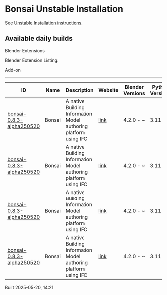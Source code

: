 # Bonsai Unstable Installation

See [Unstable Installation instructions](https://docs.bonsaibim.org/guides/development/installation.html#unstable-installation).

## Available daily builds

Blender Extensions


Blender Extension Listing:

Add-on

---

| ID | Name | Description | Website | Blender Versions | Python Versions | Platforms | Size |
| --- | --- | --- | --- | --- | --- | --- | --- |
| [bonsai-0.8.3-alpha250520](https://github.com/IfcOpenShell/IfcOpenShell/releases/download/bonsai-0.8.3-alpha2505201417/bonsai_py311-0.8.3-alpha250520-macos-x64.zip?repository=https://raw.githubusercontent.com/IfcOpenShell/bonsai_unstable_repo/main/index.json&blender_version_min=4.2.0&platforms=macos-x64&python_versions=3.11) | Bonsai | A native Building Information Model authoring platform using IFC | [link](https://bonsaibim.org/) | 4.2.0 - ~ | 3.11 | macos-x64 | 101.5MB |
| [bonsai-0.8.3-alpha250520](https://github.com/IfcOpenShell/IfcOpenShell/releases/download/bonsai-0.8.3-alpha2505201417/bonsai_py311-0.8.3-alpha250520-linux-x64.zip?repository=https://raw.githubusercontent.com/IfcOpenShell/bonsai_unstable_repo/main/index.json&blender_version_min=4.2.0&platforms=linux-x64&python_versions=3.11) | Bonsai | A native Building Information Model authoring platform using IFC | [link](https://bonsaibim.org/) | 4.2.0 - ~ | 3.11 | linux-x64 | 109.6MB |
| [bonsai-0.8.3-alpha250520](https://github.com/IfcOpenShell/IfcOpenShell/releases/download/bonsai-0.8.3-alpha2505201417/bonsai_py311-0.8.3-alpha250520-macos-arm64.zip?repository=https://raw.githubusercontent.com/IfcOpenShell/bonsai_unstable_repo/main/index.json&blender_version_min=4.2.0&platforms=macos-arm64&python_versions=3.11) | Bonsai | A native Building Information Model authoring platform using IFC | [link](https://bonsaibim.org/) | 4.2.0 - ~ | 3.11 | macos-arm64 | 102.9MB |
| [bonsai-0.8.3-alpha250520](https://github.com/IfcOpenShell/IfcOpenShell/releases/download/bonsai-0.8.3-alpha2505201417/bonsai_py311-0.8.3-alpha250520-windows-x64.zip?repository=https://raw.githubusercontent.com/IfcOpenShell/bonsai_unstable_repo/main/index.json&blender_version_min=4.2.0&platforms=windows-x64&python_versions=3.11) | Bonsai | A native Building Information Model authoring platform using IFC | [link](https://bonsaibim.org/) | 4.2.0 - ~ | 3.11 | windows-x64 | 83.3MB |

Built 2025-05-20, 14:21